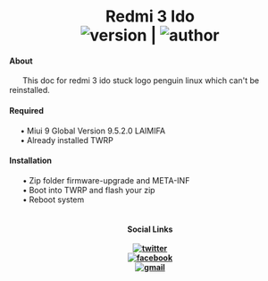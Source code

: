 <h1 align="center">Redmi 3 Ido
<br>
  <img src="https://img.shields.io/badge/Version-1.0%20Beta-blue" alt="version"/>  | <img src="https://img.shields.io/badge/Enggar-Sulistyo-brightgreen" alt="author"/>
</h1>
<h4> About </h4>
&nbsp; &nbsp; &nbsp; This doc for redmi 3 ido stuck logo penguin linux which can't be reinstalled.
<br>
<h4> Required </h4>
&nbsp; &nbsp; &nbsp;• Miui 9 Global Version 9.5.2.0 LAIMIFA
<br>
&nbsp; &nbsp; &nbsp;• Already installed TWRP
<br>
<h4> Installation </h4>
&nbsp; &nbsp; &nbsp; • Zip folder firmware-upgrade and META-INF
<br>
&nbsp; &nbsp; &nbsp; • Boot into TWRP and flash your zip
<br>
&nbsp; &nbsp; &nbsp; • Reboot system
<br>
<br>
<h4 align="center">
Social Links
<br>
<br>
<a href="https://mobile.twitter.com/SayasiapayaSaya"><img src="https://img.shields.io/badge/Twitter-EnggarSulistyo-lightgrey?style=flat&logo=twitter" alt="twitter"/></a>
<br>
<a href="https://facebook.com/bheb.van"><img src="https://img.shields.io/badge/Facebook-EnggarSulistyo-yellowgreen?style=flat&logo=facebook" alt="facebook"/></a>
<br>
<a href="mailto:enggar.sulistyo@gmail.com"><img src="https://img.shields.io/badge/Mail-Gmail-red?style=flat&logo=gmail" alt="gmail"/></a>
</h4>
